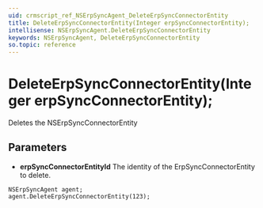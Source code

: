 ```yaml
---
uid: crmscript_ref_NSErpSyncAgent_DeleteErpSyncConnectorEntity
title: DeleteErpSyncConnectorEntity(Integer erpSyncConnectorEntity);
intellisense: NSErpSyncAgent.DeleteErpSyncConnectorEntity
keywords: NSErpSyncAgent, DeleteErpSyncConnectorEntity
so.topic: reference
---
```


# DeleteErpSyncConnectorEntity(Integer erpSyncConnectorEntity);

Deletes the NSErpSyncConnectorEntity
  
## Parameters

* **erpSyncConnectorEntityId** The identity of the ErpSyncConnectorEntity to delete.

```crmscript
NSErpSyncAgent agent;
agent.DeleteErpSyncConnectorEntity(123);
```

